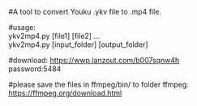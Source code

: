 #A tool to convert Youku .ykv file to .mp4 file.  
  
#usage:  
ykv2mp4.py [file1] [file2] ...  
ykv2mp4.py [input_folder] [output_folder]  
  
#download:
https://wwp.lanzout.com/b007sqnw4h  
password:5484  
  
#please save the files in ffmpeg/bin/ to folder ffmpeg.  
https://ffmpeg.org/download.html  
  
